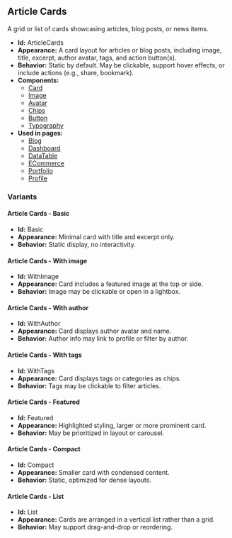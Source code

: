 ## Article Cards
A grid or list of cards showcasing articles, blog posts, or news items.
- **Id:** ArticleCards
- **Appearance:** A card layout for articles or blog posts, including image, title, excerpt, author avatar, tags, and action button(s).
- **Behavior:** Static by default. May be clickable, support hover effects, or include actions (e.g., share, bookmark).
- **Components:**
  - [Card](../components/Card.md)
  - [Image](../components/Image.md)
  - [Avatar](../components/Avatar.md)
  - [Chips](../components/Chips.md)
  - [Button](../components/Button.md)
  - [Typography](../components/Typography.md)
- **Used in pages:**
  - [Blog](../pages/Blog.md)
  - [Dashboard](../pages/Dashboard.md)
  - [DataTable](../pages/DataTable.md)
  - [ECommerce](../pages/ECommerce.md)
  - [Portfolio](../pages/Portfolio.md)
  - [Profile](../pages/Profile.md)
### Variants
#### Article Cards - **Basic**
- **Id:** Basic
- **Appearance:** Minimal card with title and excerpt only.
- **Behavior:** Static display, no interactivity.
#### Article Cards - **With image**
- **Id:** WithImage
- **Appearance:** Card includes a featured image at the top or side.
- **Behavior:** Image may be clickable or open in a lightbox.
#### Article Cards - **With author**
- **Id:** WithAuthor
- **Appearance:** Card displays author avatar and name.
- **Behavior:** Author info may link to profile or filter by author.
#### Article Cards - **With tags**
- **Id:** WithTags
- **Appearance:** Card displays tags or categories as chips.
- **Behavior:** Tags may be clickable to filter articles.
#### Article Cards - **Featured**
- **Id:** Featured
- **Appearance:** Highlighted styling, larger or more prominent card.
- **Behavior:** May be prioritized in layout or carousel.
#### Article Cards - **Compact**
- **Id:** Compact
- **Appearance:** Smaller card with condensed content.
- **Behavior:** Static, optimized for dense layouts.
#### Article Cards - **List**
- **Id:** List
- **Appearance:** Cards are arranged in a vertical list rather than a grid.
- **Behavior:** May support drag-and-drop or reordering.
